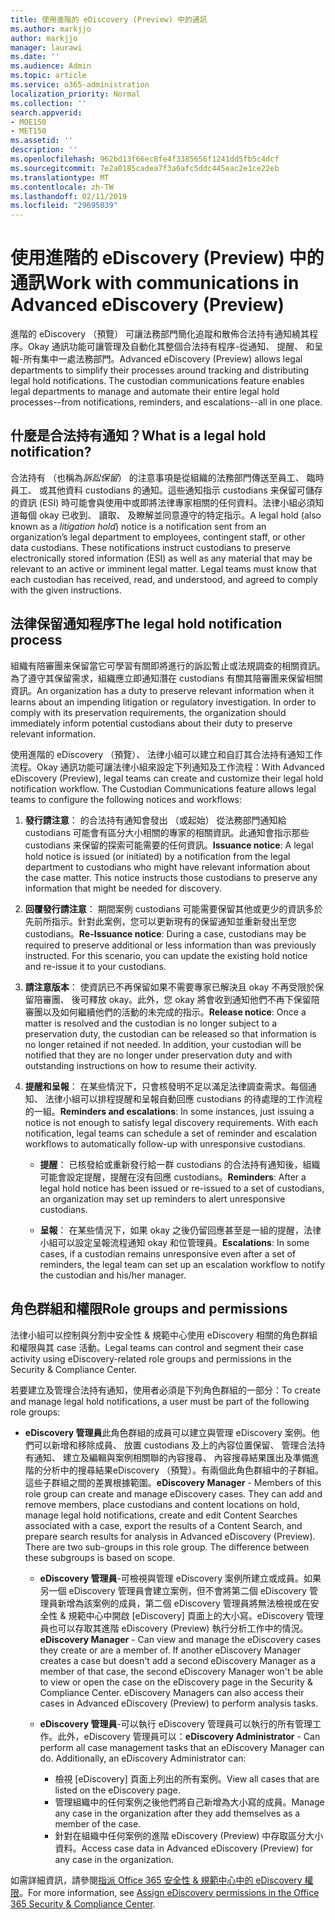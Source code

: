 ```yaml
---
title: 使用進階的 eDiscovery (Preview) 中的通訊
ms.author: markjjo
author: markjjo
manager: laurawi
ms.date: ''
ms.audience: Admin
ms.topic: article
ms.service: o365-administration
localization_priority: Normal
ms.collection: ''
search.appverid:
- MOE150
- MET150
ms.assetid: ''
description: ''
ms.openlocfilehash: 962bd13f66ec8fe4f3385656f1241dd5fb5c4dcf
ms.sourcegitcommit: 7e2a0185cadea7f3a6afc5ddc445eac2e1ce22eb
ms.translationtype: MT
ms.contentlocale: zh-TW
ms.lasthandoff: 02/11/2019
ms.locfileid: "29695039"
---
```

# <a name="work-with-communications-in-advanced-ediscovery-preview"></a><span data-ttu-id="6c2a0-102">使用進階的 eDiscovery (Preview) 中的通訊</span><span class="sxs-lookup"><span data-stu-id="6c2a0-102">Work with communications in Advanced eDiscovery (Preview)</span></span>

<span data-ttu-id="6c2a0-p101">進階的 eDiscovery （預覽） 可讓法務部門簡化追蹤和散佈合法持有通知繞其程序。Okay 通訊功能可讓管理及自動化其整個合法持有程序-從通知、 提醒、 和呈報-所有集中一處法務部門。</span><span class="sxs-lookup"><span data-stu-id="6c2a0-p101">Advanced eDiscovery (Preview) allows legal departments to simplify their processes around tracking and distributing legal hold notifications. The custodian communications feature enables legal departments to manage and automate their entire legal hold processes--from notifications, reminders, and escalations--all in one place.</span></span>

## <a name="what-is-a-legal-hold-notification"></a><span data-ttu-id="6c2a0-105">什麼是合法持有通知？</span><span class="sxs-lookup"><span data-stu-id="6c2a0-105">What is a legal hold notification?</span></span>

<span data-ttu-id="6c2a0-p102">合法持有 （也稱為*訴訟保留*） 的注意事項是從組織的法務部門傳送至員工、 臨時員工、 或其他資料 custodians 的通知。這些通知指示 custodians 来保留可儲存的資訊 (ESI) 時可能會與使用中或即將法律專家相關的任何資料。法律小組必須知道每個 okay 已收到、 讀取、 及瞭解並同意遵守的特定指示。</span><span class="sxs-lookup"><span data-stu-id="6c2a0-p102">A legal hold (also known as a *litigation hold*) notice is a notification sent from an organization’s legal department to employees, contingent staff, or other data custodians. These notifications instruct custodians to preserve electronically stored information (ESI) as well as any material that may be relevant to an active or imminent legal matter. Legal teams must know that each custodian has received, read, and understood, and agreed to comply with the given instructions.</span></span>

## <a name="the-legal-hold-notification-process"></a><span data-ttu-id="6c2a0-109">法律保留通知程序</span><span class="sxs-lookup"><span data-stu-id="6c2a0-109">The legal hold notification process</span></span>

<span data-ttu-id="6c2a0-p103">組織有陪審團来保留當它可學習有關即將進行的訴訟暫止或法規調查的相關資訊。為了遵守其保留需求，組織應立即通知潛在 custodians 有關其陪審團来保留相關資訊。</span><span class="sxs-lookup"><span data-stu-id="6c2a0-p103">An organization has a duty to preserve relevant information when it learns about an impending litigation or regulatory investigation. In order to comply with its preservation requirements, the organization should immediately inform potential custodians about their duty to preserve relevant information.</span></span> 

<span data-ttu-id="6c2a0-p104">使用進階的 eDiscovery （預覽）、 法律小組可以建立和自訂其合法持有通知工作流程。Okay 通訊功能可讓法律小組來設定下列通知及工作流程：</span><span class="sxs-lookup"><span data-stu-id="6c2a0-p104">With Advanced eDiscovery (Preview), legal teams can create and customize their legal hold notification workflow. The Custodian Communications feature allows legal teams to configure the following notices and workflows:</span></span>

1. <span data-ttu-id="6c2a0-p105">**發行請注意**： 的合法持有通知會發出 （或起始） 從法務部門通知給 custodians 可能會有區分大小相關的專家的相關資訊。此通知會指示那些 custodians 来保留的探索可能需要的任何資訊。</span><span class="sxs-lookup"><span data-stu-id="6c2a0-p105">**Issuance notice**: A legal hold notice is issued (or initiated) by a notification from the legal department to custodians who might have relevant information about the case matter. This notice instructs those custodians to preserve any information that might be needed for discovery.</span></span> 
   
2.  <span data-ttu-id="6c2a0-p106">**回覆發行請注意**： 期間案例 custodians 可能需要保留其他或更少的資訊多於先前所指示。針對此案例，您可以更新現有的保留通知並重新發出至您 custodians。</span><span class="sxs-lookup"><span data-stu-id="6c2a0-p106">**Re-Issuance notice**: During a case, custodians may be required to preserve additional or less information than was previously instructed. For this scenario, you can update the existing hold notice and re-issue it to your custodians.</span></span>

3.  <span data-ttu-id="6c2a0-p107">**請注意版本**： 使資訊已不再保留如果不需要專家已解決且 okay 不再受限於保留陪審團、 後可釋放 okay。此外，您 okay 將會收到通知他們不再下保留陪審團以及如何繼續他們的活動的未完成的指示。</span><span class="sxs-lookup"><span data-stu-id="6c2a0-p107">**Release notice**: Once a matter is resolved and the custodian is no longer subject to a preservation duty, the custodian can be released so that information is no longer retained if not needed. In addition, your custodian will be notified that they are no longer under preservation duty and with outstanding instructions on how to resume their activity.</span></span>

4. <span data-ttu-id="6c2a0-p108">**提醒和呈報**： 在某些情況下，只會核發明不足以滿足法律調查需求。每個通知、 法律小組可以排程提醒和呈報自動回應 custodians 的待處理的工作流程的一組。</span><span class="sxs-lookup"><span data-stu-id="6c2a0-p108">**Reminders and escalations**: In some instances, just issuing a notice is not enough to satisfy legal discovery requirements. With each notification, legal teams can schedule a set of reminder and escalation workflows to automatically follow-up with unresponsive custodians.</span></span>

    - <span data-ttu-id="6c2a0-122">**提醒**： 已核發給或重新發行給一群 custodians 的合法持有通知後，組織可能會設定提醒，提醒在沒有回應 custodians。</span><span class="sxs-lookup"><span data-stu-id="6c2a0-122">**Reminders**:  After a legal hold notice has been issued or re-issued to a set of custodians, an organization may set up reminders to alert unresponsive custodians.</span></span> 

    - <span data-ttu-id="6c2a0-123">**呈報**： 在某些情況下，如果 okay 之後仍留回應甚至是一組的提醒，法律小組可以設定呈報流程通知 okay 和位管理員。</span><span class="sxs-lookup"><span data-stu-id="6c2a0-123">**Escalations**: In some cases, if a custodian remains unresponsive even after a set of reminders, the legal team can set up an escalation workflow to notify the custodian and his/her manager.</span></span>

## <a name="role-groups-and-permissions"></a><span data-ttu-id="6c2a0-124">角色群組和權限</span><span class="sxs-lookup"><span data-stu-id="6c2a0-124">Role groups and permissions</span></span> 

<span data-ttu-id="6c2a0-125">法律小組可以控制與分割中安全性 & 規範中心使用 eDiscovery 相關的角色群組和權限與其 case 活動。</span><span class="sxs-lookup"><span data-stu-id="6c2a0-125">Legal teams can control and segment their case activity using eDiscovery-related role groups and permissions in the Security & Compliance Center.</span></span> 

<span data-ttu-id="6c2a0-126">若要建立及管理合法持有通知，使用者必須是下列角色群組的一部分：</span><span class="sxs-lookup"><span data-stu-id="6c2a0-126">To create and manage legal hold notifications, a user must be part of the following role groups:</span></span>

- <span data-ttu-id="6c2a0-p109">**eDiscovery 管理員**此角色群組的成員可以建立與管理 eDiscovery 案例。他們可以新增和移除成員、 放置 custodians 及上的內容位置保留、 管理合法持有通知、 建立及編輯與案例相關聯的內容搜尋、 內容搜尋結果匯出及準備進階的分析中的搜尋結果eDiscovery （預覽）。有兩個此角色群組中的子群組。這些子群組之間的差異根據範圍。</span><span class="sxs-lookup"><span data-stu-id="6c2a0-p109">**eDiscovery Manager** - Members of this role group can create and manage eDiscovery cases. They can add and remove members, place custodians and content locations on hold, manage legal hold notifications, create and edit Content Searches associated with a case, export the results of a Content Search, and prepare search results for analysis in Advanced eDiscovery (Preview). There are two sub-groups in this role group. The difference between these subgroups is based on scope.</span></span>

  - <span data-ttu-id="6c2a0-p110">**eDiscovery 管理員**-可檢視與管理 eDiscovery 案例所建立或成員。如果另一個 eDiscovery 管理員會建立案例，但不會將第二個 eDiscovery 管理員新增為該案例的成員，第二個 eDiscovery 管理員將無法檢視或在安全性 & 規範中心中開啟 [eDiscovery] 頁面上的大小寫。eDiscovery 管理員也可以存取其進階 eDiscovery (Preview) 執行分析工作中的情況。</span><span class="sxs-lookup"><span data-stu-id="6c2a0-p110">**eDiscovery Manager** - Can view and manage the eDiscovery cases they create or are a member of. If another eDiscovery Manager creates a case but doesn't add a second eDiscovery Manager as a member of that case, the second eDiscovery Manager won't be able to view or open the case on the eDiscovery page in the Security & Compliance Center. eDiscovery Managers can also access their cases in Advanced eDiscovery (Preview) to perform analysis tasks.</span></span>

  - <span data-ttu-id="6c2a0-p111">**eDiscovery 管理員**-可以執行 eDiscovery 管理員可以執行的所有管理工作。此外，eDiscovery 管理員可以：</span><span class="sxs-lookup"><span data-stu-id="6c2a0-p111">**eDiscovery Administrator** - Can perform all case management tasks that an eDiscovery Manager can do. Additionally, an eDiscovery Administrator can:</span></span>
    
    - <span data-ttu-id="6c2a0-136">檢視 [eDiscovery] 頁面上列出的所有案例。</span><span class="sxs-lookup"><span data-stu-id="6c2a0-136">View all cases that are listed on the eDiscovery page.</span></span>
    - <span data-ttu-id="6c2a0-137">管理組織中的任何案例之後他們將自己新增為大小寫的成員。</span><span class="sxs-lookup"><span data-stu-id="6c2a0-137">Manage any case in the organization after they add themselves as a member of the case.</span></span>
    - <span data-ttu-id="6c2a0-138">針對在組織中任何案例的進階 eDiscovery (Preview) 中存取區分大小資料。</span><span class="sxs-lookup"><span data-stu-id="6c2a0-138">Access case data in Advanced eDiscovery (Preview) for any case in the organization.</span></span>

<span data-ttu-id="6c2a0-139">如需詳細資訊，請參閱[指派 Office 365 安全性 & 規範中心中的 eDiscovery 權限](../assign-ediscovery-permissions.md)。</span><span class="sxs-lookup"><span data-stu-id="6c2a0-139">For more information, see [Assign eDiscovery permissions in the Office 365 Security & Compliance Center](../assign-ediscovery-permissions.md).</span></span>